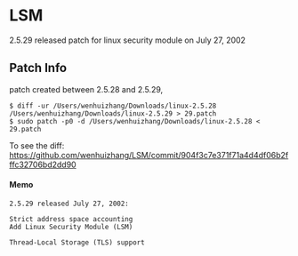 # LSM
2.5.29 released patch for linux security module on July 27, 2002

## Patch Info
patch created between 2.5.28 and 2.5.29, 
```
$ diff -ur /Users/wenhuizhang/Downloads/linux-2.5.28 /Users/wenhuizhang/Downloads/linux-2.5.29 > 29.patch
$ sudo patch -p0 -d /Users/wenhuizhang/Downloads/linux-2.5.28 < 29.patch 
```

To see the diff: 
https://github.com/wenhuizhang/LSM/commit/904f3c7e371f71a4d4df06b2fffc32706bd2dd90

#### Memo
```
2.5.29 released July 27, 2002:

Strict address space accounting
Add Linux Security Module (LSM)

Thread-Local Storage (TLS) support
```

